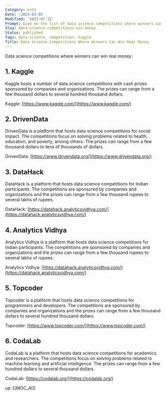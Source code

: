 ```yaml
---
Category: note
Date: '2023-03-05'
Modified: '2023-07-12'
Prompt: Give me the list of data science competitions where winners can win real money
Slug: data-science-competitions-win-money
Status: published
Tags: data-science, competition, kaggle
Title: Data Science Competitions Where Winners Can Win Real Money
---
```


Data science competitions where winners can win real money:

## 1.  Kaggle

Kaggle hosts a number of data science competitions with cash prizes sponsored by companies and organizations. The prizes can range from a few thousand dollars to several hundred thousand dollars.

Kaggle: [https://www.kaggle.com/](https://www.kaggle.com/)

## 2.  DrivenData

DrivenData is a platform that hosts data science competitions for social impact. The competitions focus on solving problems related to health, education, and poverty, among others. The prizes can range from a few thousand dollars to tens of thousands of dollars.

DrivenData: [https://www.drivendata.org/](https://www.drivendata.org/)

## 3.  DataHack

DataHack is a platform that hosts data science competitions for Indian participants. The competitions are sponsored by companies and organizations and the prizes can range from a few thousand rupees to several lakhs of rupees.

DataHack: [https://datahack.analyticsvidhya.com/](https://datahack.analyticsvidhya.com/)

## 4.  Analytics Vidhya

Analytics Vidhya is a platform that hosts data science competitions for Indian participants. The competitions are sponsored by companies and organizations and the prizes can range from a few thousand rupees to several lakhs of rupees.

Analytics Vidhya: [https://datahack.analyticsvidhya.com/](https://datahack.analyticsvidhya.com/)

## 5.  Topcoder

Topcoder is a platform that hosts data science competitions for programmers and developers. The competitions are sponsored by companies and organizations and the prizes can range from a few thousand dollars to several hundred thousand dollars.

Topcoder: [https://www.topcoder.com/](https://www.topcoder.com/)

## 6.  CodaLab

CodaLab is a platform that hosts data science competitions for academics and researchers. The competitions focus on solving problems related to machine learning and artificial intelligence. The prizes can range from a few hundred dollars to several thousand dollars.

CodaLab: [https://codalab.org/](https://codalab.org/)

up::[[MOC_AI]]
